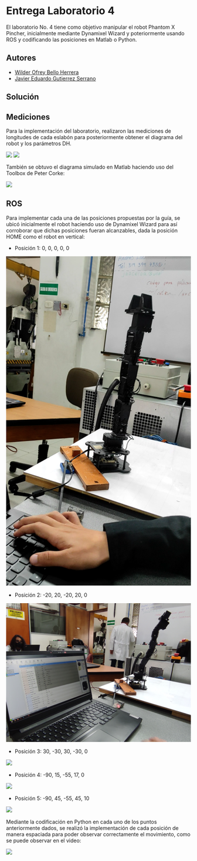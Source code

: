 # Entrega Laboratorio 4

El laboratorio No. 4 tiene como objetivo manipular el robot Phantom X Pincher, inicialmente mediante Dynamixel Wizard y poteriormente usando ROS y codificando las posiciones en Matlab o Python.

## Autores

- [Wilder Ofrey Bello Herrera](https://github.com/WilderBello)
- [Javier Eduardo Gutierrez Serrano](https://github.com/jaegutierrezser)

## Solución

## Mediciones

Para la implementación del laboratorio, realizaron las mediciones de longitudes de cada eslabón para posteriormente obtener el diagrama del robot y los parámetros DH.

![](https://github.com/WilderBello/Robotica_Laboratorio_4/blob/main/Imagenes/Diagrama.jpg)
![](https://github.com/WilderBello/Robotica_Laboratorio_4/blob/main/Imagenes/Parametros.jpg)

También se obtuvo el diagrama simulado en Matlab haciendo uso del Toolbox de Peter Corke:

![](https://github.com/WilderBello/Robotica_Laboratorio_4/blob/main/Imagenes/Diagrama_Matlab.jpg)

## ROS

Para implementar cada una de las posiciones propuestas por la guía, se ubicó inicialmente el robot haciendo uso de Dynamixel Wizard para así corroborar que dichas posiciones fueran alcanzables, dada la posición HOME como el robot en vertical:

- Posición 1: 0, 0, 0, 0, 0

![](https://github.com/WilderBello/Robotica_Laboratorio_4/blob/main/Imagenes/Wizard1.png)

- Posición 2: -20, 20, -20, 20, 0

![](https://github.com/WilderBello/Robotica_Laboratorio_4/blob/main/Imagenes/Wizard2.jpg)

- Posición 3: 30, -30, 30, -30, 0

![](https://github.com/WilderBello/Robotica_Laboratorio_4/blob/main/Imagenes/Wizard3.jpg)

- Posición 4: -90, 15, -55, 17, 0

![](https://github.com/WilderBello/Robotica_Laboratorio_4/blob/main/Imagenes/Wizard4.jpg)

- Posición 5: -90, 45, -55, 45, 10

![](https://github.com/WilderBello/Robotica_Laboratorio_4/blob/main/Imagenes/Wizard5.jpg)

Mediante la codificación en Python en cada uno de los puntos anteriormente dados, se realizó la implementación de cada posición de manera espaciada para poder observar correctamente el movimiento, como se puede observar en el video:

![](https://drive.google.com/file/d/1QhI-nAJg5XgqxbzmVyoA0x-kBUTsYf57/view?usp=sharing)
